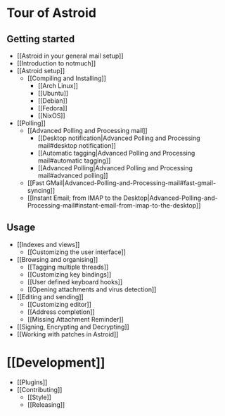 # Tour of Astroid
## Getting started

* [[Astroid in your general mail setup]]
* [[Introduction to notmuch]]
* [[Astroid setup]]
  + [[Compiling and Installing]]
    + [[Arch Linux]]
    + [[Ubuntu]]
    + [[Debian]]
    + [[Fedora]]
    + [[NixOS]]
* [[Polling]]
  + [[Advanced Polling and Processing mail]]
      * [[Desktop notification|Advanced Polling and Processing mail#desktop notification]]
      * [[Automatic tagging|Advanced Polling and Processing mail#automatic tagging]]
      * [[Advanced Polling|Advanced Polling and Processing mail#advanced polling]]
  + [[Fast GMail|Advanced-Polling-and-Processing-mail#fast-gmail-syncing]]
  + [[Instant Email; from IMAP to the Desktop|Advanced-Polling-and-Processing-mail#instant-email-from-imap-to-the-desktop]]

## Usage

* [[Indexes and views]]
  + [[Customizing the user interface]]
* [[Browsing and organising]]
  + [[Tagging multiple threads]]
  + [[Customizing key bindings]]
  + [[User defined keyboard hooks]]
  + [[Opening attachments and virus detection]]
* [[Editing and sending]]
  +  [[Customizing editor]]
  +  [[Address completion]]
  +  [[Missing Attachment Reminder]]
* [[Signing, Encrypting and Decrypting]]
* [[Working with patches in Astroid]]


# [[Development]]
* [[Plugins]]
* [[Contributing]]
  + [[Style]]
  + [[Releasing]]
